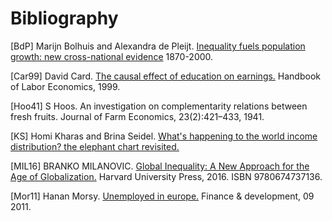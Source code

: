 # Bibliography

\[BdP\]
Marijn Bolhuis and Alexandra de Pleijt. [Inequality fuels population growth: new cross-national evidence](https://www.ehs.org.uk/press/inequality-fuels-population-growth-new-cross-national-evidence-1870-2000) 1870-2000.

\[Car99\]
David Card. [The causal effect of education on earnings.](https://davidcard.berkeley.edu/papers/causal_educ_earnings.pdf) Handbook of Labor Economics, 1999.

\[Hoo41\]
S Hoos. An investigation on complementarity relations between fresh fruits. Journal of Farm Economics, 23(2):421–433, 1941.

\[KS\]
Homi Kharas and Brina Seidel. [What's happening to the world income distribution? the elephant chart revisited.](https://www.brookings.edu/research/whats-happening-to-the-world-income-distribution-the-elephant-chart-revisited/)

\[MIL16\]
BRANKO MILANOVIC. [Global Inequality: A New Approach for the Age of Globalization.](http://www.jstor.org/stable/j.ctvjghwk4) Harvard University Press, 2016. ISBN 9780674737136.

\[Mor11\]
Hanan Morsy. [Unemployed in europe.](https://www.researchgate.net/publication/341109902_Unemployed_in_Europe) Finance & development, 09 2011. 